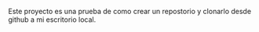Este proyecto es una prueba de como crear un repostorio y clonarlo desde github a mi escritorio local.
